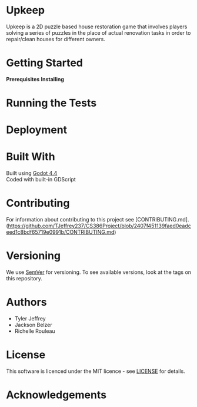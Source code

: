 # Upkeep #
Upkeep is a 2D puzzle based house restoration game that involves players solving a series of puzzles in the place of actual renovation tasks in order to repair/clean houses for different owners.

# Getting Started #
**Prerequisites** 
**Installing**

# Running the Tests #

# Deployment #

# Built With #
Built using [Godot 4.4](https://godotengine.org/)<br/>
Coded with built-in GDScript

# Contributing #
For information about contributing to this project see [CONTRIBUTING.md].(https://github.com/TJeffrey237/CS386Project/blob/2407f451139faed0eadceed1c8bdf65719e0991b/CONTRIBUTING.md)

# Versioning #
We use [SemVer](https://semver.org/) for versioning. To see available versions, look at the tags on this repository.

# Authors #
- Tyler Jeffrey
- Jackson Belzer
- Richelle Rouleau

# License #
This software is licenced under the MIT licence - see [LICENSE](https://github.com/TJeffrey237/CS386Project/blob/deliverable4/LICENSE) for details.

# Acknowledgements #


